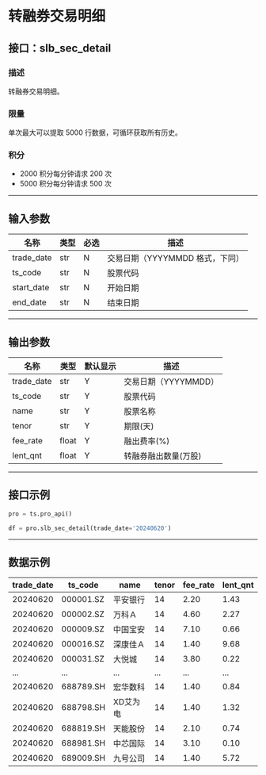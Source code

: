 # 转融券交易明细

## 接口：slb_sec_detail

### 描述
转融券交易明细。

### 限量
单次最大可以提取 5000 行数据，可循环获取所有历史。

### 积分
- 2000 积分每分钟请求 200 次
- 5000 积分每分钟请求 500 次

---

## 输入参数

| 名称        | 类型 | 必选 | 描述 |
|------------|------|------|------|
| trade_date | str  | N    | 交易日期（YYYYMMDD 格式，下同） |
| ts_code    | str  | N    | 股票代码 |
| start_date | str  | N    | 开始日期 |
| end_date   | str  | N    | 结束日期 |

---

## 输出参数

| 名称        | 类型  | 默认显示 | 描述 |
|------------|------|--------|------|
| trade_date | str  | Y      | 交易日期（YYYYMMDD） |
| ts_code    | str  | Y      | 股票代码 |
| name       | str  | Y      | 股票名称 |
| tenor      | str  | Y      | 期限(天) |
| fee_rate   | float | Y      | 融出费率(%) |
| lent_qnt   | float | Y      | 转融券融出数量(万股) |

---

## 接口示例

```python
pro = ts.pro_api()

df = pro.slb_sec_detail(trade_date='20240620')
```

---

## 数据示例

| trade_date | ts_code   | name    | tenor | fee_rate | lent_qnt |
|------------|----------|---------|-------|----------|----------|
| 20240620   | 000001.SZ | 平安银行 | 14    | 2.20     | 1.43     |
| 20240620   | 000002.SZ | 万科Ａ   | 14    | 4.60     | 2.27     |
| 20240620   | 000009.SZ | 中国宝安 | 14    | 7.10     | 0.66     |
| 20240620   | 000016.SZ | 深康佳Ａ | 14    | 1.40     | 9.68     |
| 20240620   | 000031.SZ | 大悦城   | 14    | 3.80     | 0.22     |
| ...        | ...      | ...     | ...   | ...      | ...      |
| 20240620   | 688789.SH | 宏华数科 | 14    | 1.40     | 0.84     |
| 20240620   | 688798.SH | XD艾为电 | 14    | 1.40     | 1.32     |
| 20240620   | 688819.SH | 天能股份 | 14    | 2.10     | 0.74     |
| 20240620   | 688981.SH | 中芯国际 | 14    | 3.10     | 0.10     |
| 20240620   | 689009.SH | 九号公司 | 14    | 1.40     | 5.72     |
